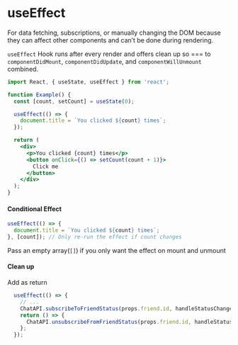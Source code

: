 # useEffect

For data fetching, subscriptions, or manually changing the DOM because they can affect other components and can’t be done during rendering.

`useEffect` Hook runs after every render and offers clean up so === to  `componentDidMount`, `componentDidUpdate`, and `componentWillUnmount` combined.

```jsx
import React, { useState, useEffect } from 'react';

function Example() {
  const [count, setCount] = useState(0);

  useEffect(() => {
    document.title = `You clicked ${count} times`;
  });

  return (
    <div>
      <p>You clicked {count} times</p>
      <button onClick={() => setCount(count + 1)}>
        Click me
      </button>
    </div>
  );
}
```

#### Conditional Effect

```jsx
useEffect(() => {
  document.title = `You clicked ${count} times`;
}, [count]); // Only re-run the effect if count changes
```

Pass an empty array(`[]`) if you only want the effect on mount and unmount

#### Clean up

Add as return 

```jsx
  useEffect(() => {
    // ...
    ChatAPI.subscribeToFriendStatus(props.friend.id, handleStatusChange);
    return () => {
      ChatAPI.unsubscribeFromFriendStatus(props.friend.id, handleStatusChange);
    };
  });
```

## 